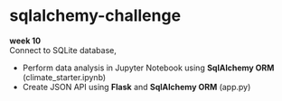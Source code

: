 # sqlalchemy-challenge
 **week 10**  
 Connect to SQLite database,
- Perform data analysis in Jupyter Notebook using **SqlAlchemy ORM** (climate_starter.ipynb)
- Create JSON API using **Flask** and **SqlAlchemy ORM** (app.py)  
